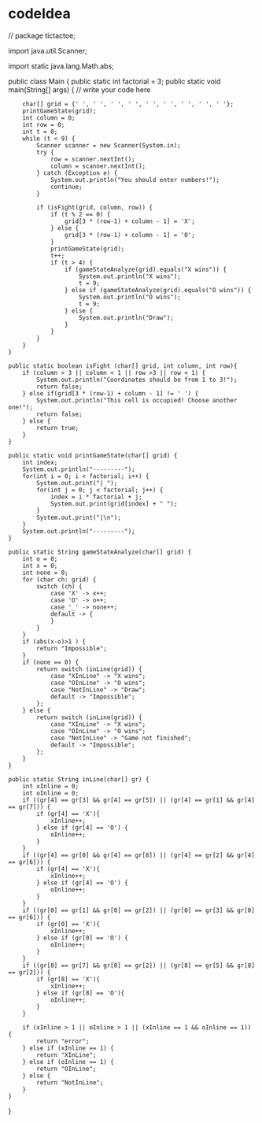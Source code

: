 # codeIdea
// package tictactoe;

import java.util.Scanner;

import static java.lang.Math.abs;

public class Main {
    public static int factorial = 3;
    public static void main(String[] args) {
        // write your code here

        char[] grid = {' ', ' ', ' ', ' ', ' ', ' ', ' ', ' ', ' '};
        printGameState(grid);
        int column = 0;
        int row = 0;
        int t = 0;
        while (t < 9) {
            Scanner scanner = new Scanner(System.in);
            try {
                row = scanner.nextInt();
                column = scanner.nextInt();
            } catch (Exception e) {
                System.out.println("You should enter numbers!");
                continue;
            }

            if (isFight(grid, column, row)) {
                if (t % 2 == 0) {
                    grid[3 * (row-1) + column - 1] = 'X';
                } else {
                    grid[3 * (row-1) + column - 1] = 'O';
                }
                printGameState(grid);
                t++;
                if (t > 4) {
                    if (gameStateAnalyze(grid).equals("X wins")) {
                        System.out.println("X wins");
                        t = 9;
                    } else if (gameStateAnalyze(grid).equals("O wins")) {
                        System.out.println("O wins");
                        t = 9;
                    } else {
                        System.out.println("Draw");
                    }
                }
            }
        }
    }

    public static boolean isFight (char[] grid, int column, int row){
        if (column > 3 || column < 1 || row >3 || row < 1) {
            System.out.println("Coordinates should be from 1 to 3!");
            return false;
        } else if(grid[3 * (row-1) + column - 1] != ' ') {
            System.out.println("This cell is occupied! Choose another one!");
            return false;
        } else {
            return true;
        }
    }

    public static void printGameState(char[] grid) {
        int index;
        System.out.println("---------");
        for(int i = 0; i < factorial; i++) {
            System.out.print("| ");
            for(int j = 0; j < factorial; j++) {
                index = i * factorial + j;
                System.out.print(grid[index] + " ");
            }
            System.out.print("|\n");
        }
        System.out.println("---------");
    }

    public static String gameStateAnalyze(char[] grid) {
        int o = 0;
        int x = 0;
        int none = 0;
        for (char ch: grid) {
            switch (ch) {
                case 'X' -> x++;
                case 'O' -> o++;
                case '_' -> none++;
                default -> {
                }
            }
        }
        if (abs(x-o)>1 ) {
            return "Impossible";
        }
        if (none == 0) {
            return switch (inLine(grid)) {
                case "XInLine" -> "X wins";
                case "OInLine" -> "O wins";
                case "NotInLine" -> "Draw";
                default -> "Impossible";
            };
        } else {
            return switch (inLine(grid)) {
                case "XInLine" -> "X wins";
                case "OInLine" -> "O wins";
                case "NotInLine" -> "Game not finished";
                default -> "Impossible";
            };
        }
    }

    public static String inLine(char[] gr) {
        int xInline = 0;
        int oInline = 0;
        if ((gr[4] == gr[3] && gr[4] == gr[5]) || (gr[4] == gr[1] && gr[4] == gr[7])) {
            if (gr[4] == 'X'){
                xInline++;
            } else if (gr[4] == 'O') {
                oInline++;
            }
        }
        if ((gr[4] == gr[0] && gr[4] == gr[8]) || (gr[4] == gr[2] && gr[4] == gr[6])) {
            if (gr[4] == 'X'){
                xInline++;
            } else if (gr[4] == 'O') {
                oInline++;
            }
        }
        if ((gr[0] == gr[1] && gr[0] == gr[2]) || (gr[0] == gr[3] && gr[0] == gr[6])) {
            if (gr[0] == 'X'){
                xInline++;
            } else if (gr[0] == 'O') {
                oInline++;
            }
        }
        if ((gr[8] == gr[7] && gr[8] == gr[2]) || (gr[8] == gr[5] && gr[8] == gr[2])) {
            if (gr[8] == 'X'){
                xInline++;
            } else if (gr[8] == 'O'){
                oInline++;
            }
        }

        if (xInline > 1 || oInline > 1 || (xInline == 1 && oInline == 1)) {
            return "error";
        } else if (xInline == 1) {
            return "XInLine";
        } else if (oInline == 1) {
            return "OInLine";
        } else {
            return "NotInLine";
        }
    }

}
